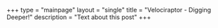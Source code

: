 +++
type = "mainpage"
layout = "single"
title = "Velociraptor - Digging Deeper!"
description = "Text about this post"
+++
